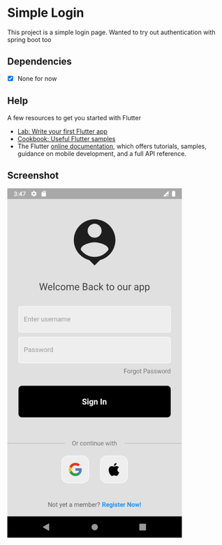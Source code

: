 # Simple Login

This project is a simple login page. Wanted to try out authentication with spring boot too

## Dependencies
- [x] None for now

## Help
A few resources to get you started with Flutter

- [Lab: Write your first Flutter app](https://docs.flutter.dev/get-started/codelab)
- [Cookbook: Useful Flutter samples](https://docs.flutter.dev/cookbook)
- The Flutter [online documentation](https://docs.flutter.dev/), which offers tutorials, samples, guidance on mobile development, and a full API reference.


## Screenshot
<img src="screenshots/Login.png" alt="Login Screen" style="width:400px;"/>


